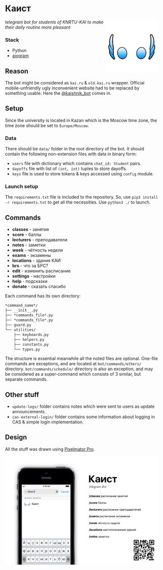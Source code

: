 # Каист

[<img src="https://github.com/airatk/kaishnik-bot/blob/master/design/logo/logo.png" alt="kaishnik-bot logo" align="right" width="175" />][2]

_telegram bot for students of KNRTU-KAI to make their daily routine more pleasant_

### Stack
* Python
* [aiogram][1]

## Reason
The bot might be considered as `kai.ru` & `old.kai.ru` wrapper. Official mobile-unfriendly ugly inconvenient website had to be replaced by something usable. Here the [@kaishnik_bot][2] comes in.

## Setup

Since the university is located in Kazan which is the Moscow time zone, the time zone should be set to `Europe/Moscow`.

### Data
There should be `data/` folder in the root directory of the bot. It should contain the following non-extension files with data in binary form:
* `users` file with dictionary which contains `chat_id: Student` pairs.
* `dayoffs` file with list of `(int, int)` tuples to store dayoffs. 
* `keys` file is used to store tokens & keys accessed using `config` module.

### Launch setup
The `requirements.txt` file is included to the repository. So, use `pip3 install -r requirements.txt` to get all the necessities.
Use `python3 ./` to launch.

## Commands
* **classes** - занятия
* **score** - баллы
* **lecturers** - преподаватели
* **notes** - заметки
* **week** - чётность недели
* **exams** - экзамены
* **locations** - здания КАИ
* **brs** - что за БРС?
* **edit** - изменить расписание
* **settings** - настройки
* **help** - подсказки
* **donate** - сказать спасибо

Each command has its own directory:

    *command_name*/
    ├── __init__.py
    ├── *commands_file*.py
    ├── *commands_file*.py
    ├── guard.py
    └── utilities/
        ├── keyboards.py
        ├── helpers.py
        ├── constants.py
        └── types.py

The structure is essential meanwhile all the noted files are optional. One-file commands are exceptions, and are located at `bot/commands/others/` directory. `bot/commands/schedule/` directory is also an exception, and may be considered as a super-command which consists of 3 similar, but separate commands. 

## Other stuff
* `update-logs/` folder contains notes which were sent to users as update announcements.
* `cas-external-login/` folder contains some information about logging in CAS & simple login implementation.

## Design
All the stuff was drawn using [Pixelmator Pro][6]. 

[![kaishnik_bot poster][5]][2]


[1]: https://github.com/aiogram/aiogram "Repository of aiogram"
[2]: https://telegram.me/kaishnik_bot "Open the bot in Telegram"
[3]: https://telegram.me/BotFather "Open BotFather in Telegram"
[4]: https://core.telegram.org/bots/api "Telegram Bot API official reference"
[5]: https://github.com/airatk/kaishnik-bot/blob/master/design/poster/poster.png "kaishnik-bot poster"
[6]: https://www.pixelmator.com/pro "Pixelmator Pro"
